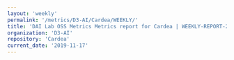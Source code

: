 ```yaml
---
layout: 'weekly'
permalink: '/metrics/D3-AI/Cardea/WEEKLY/'
title: 'DAI Lab OSS Metrics Metrics report for Cardea | WEEKLY-REPORT-2019-11-17'
organization: 'D3-AI'
repository: 'Cardea'
current_date: '2019-11-17'
---
```

